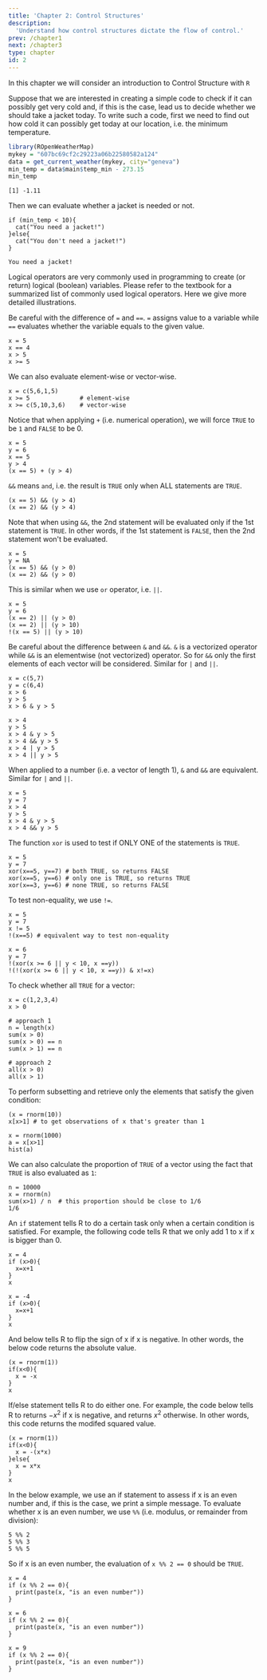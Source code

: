 ```yaml
---
title: 'Chapter 2: Control Structures'
description:
  'Understand how control structures dictate the flow of control.'
prev: /chapter1
next: /chapter3
type: chapter
id: 2
---
```



<exercise id="1" title="General Information">

In this chapter we will consider an introduction to Control Structure with `R`

</exercise>

<exercise id="2" title="A simple example of control structures">

Suppose that we are interested in creating a simple code to check if it can possibly get very cold and, if this is the case, lead us to decide whether we should take a jacket today. To write such a code, first we need to find out how cold it can possibly get today at our location, i.e. the minimum temperature.

```r
library(ROpenWeatherMap)
mykey = "607bc69cf2c29223a06b22580582a124"
data = get_current_weather(mykey, city="geneva")
min_temp = data$main$temp_min - 273.15
min_temp
```

```out
[1] -1.11
```

Then we can evaluate whether a jacket is needed or not.

```{r}
if (min_temp < 10){
  cat("You need a jacket!")
}else{
  cat("You don't need a jacket!")
}

```
```out
You need a jacket!
```
</exercise>

<exercise id="3" title="Logical operators">

Logical operators are very commonly used in programming to create (or return) logical (boolean) variables. Please refer to the textbook for a summarized list of commonly used logical operators. Here we give more detailed illustrations.

Be careful with the difference of `=` and `==`. `=` assigns value to a variable while `==` evaluates whether the variable equals to the given value.

```{r}
x = 5
x == 4
x > 5
x >= 5
```

We can also evaluate element-wise or vector-wise.

```{r}
x = c(5,6,1,5)
x >= 5              # element-wise
x >= c(5,10,3,6)    # vector-wise
```

Notice that when applying `+` (i.e. numerical operation), we will force `TRUE` to be `1` and `FALSE` to be 0.

```{r}
x = 5
y = 6
x == 5
y > 4
(x == 5) + (y > 4)
```

`&&` means `and`, i.e. the result is `TRUE` only when ALL statements are `TRUE`. 

```{r}
(x == 5) && (y > 4)
(x == 2) && (y > 4)
```

Note that when using `&&`, the 2nd statement will be evaluated only if the 1st statement is `TRUE`. In other words, if the 1st statement is `FALSE`, then the 2nd statement won't be evaluated. 

```{r}
x = 5
y = NA
(x == 5) && (y > 0)
(x == 2) && (y > 0) 
```
This is similar when we use `or` operator, i.e. `||`.

```{r}
x = 5
y = 6
(x == 2) || (y > 0)
(x == 2) || (y > 10) 
!(x == 5) || (y > 10)
```

Be careful about the difference between `&` and `&&`. `&` is a vectorized operator while `&&` is an elementwise (not vectorized) operator. So for `&&` only the first elements of each vector will be considered. Similar for `|` and `||`.

```{r}
x = c(5,7)
y = c(6,4)
x > 6
y > 5
x > 6 & y > 5
```
```{r}
x > 4
y > 5
x > 4 & y > 5  
x > 4 && y > 5
x > 4 | y > 5  
x > 4 || y > 5
```

When applied to a number (i.e. a vector of length 1), `&` and `&&` are equivalent. Similar for `|` and `||`.

```{r}
x = 5
y = 7
x > 4
y > 5
x > 4 & y > 5  
x > 4 && y > 5
```

The function `xor` is used to test if ONLY ONE of the statements is `TRUE`. 
```{r}
x = 5
y = 7
xor(x==5, y==7) # both TRUE, so returns FALSE
xor(x==5, y==6) # only one is TRUE, so returns TRUE
xor(x==3, y==6) # none TRUE, so returns FALSE
```

To test non-equality, we use `!=`.

```{r}
x = 5
y = 7
x != 5
!(x==5) # equivalent way to test non-equality
```

```{r}
x = 6
y = 7
!(xor(x >= 6 || y < 10, x ==y))
!(!(xor(x >= 6 || y < 10, x ==y)) & x!=x)
```

To check whether all `TRUE` for a vector:

```{r}
x = c(1,2,3,4)
x > 0

# approach 1
n = length(x)
sum(x > 0)
sum(x > 0) == n
sum(x > 1) == n

# approach 2
all(x > 0)
all(x > 1)
```

To perform subsetting and retrieve only the elements that satisfy the given condition:

```{r}
(x = rnorm(10))
x[x>1] # to get observations of x that's greater than 1
```

```{r}
x = rnorm(1000)
a = x[x>1]
hist(a)
```

We can also calculate the proportion of `TRUE` of a vector using the fact that `TRUE` is also evaluated as `1`: 

```{r}
n = 10000
x = rnorm(n)
sum(x>1) / n  # this proportion should be close to 1/6
1/6
```
</exercise>

<exercise id = "4" title ="if/else statement">

An `if` statement tells R to do a certain task only when a certain condition is satisfied. For example, the following code tells R that we only add 1 to x if x is bigger than 0.

```{r}
x = 4
if (x>0){
  x=x+1
}
x
```

```{r}
x = -4
if (x>0){
  x=x+1
}
x
```

And below tells R to flip the sign of x if x is negative. In other words, the below code returns the absolute value.

```{r}
(x = rnorm(1))
if(x<0){
  x = -x
}
x
```

If/else statement tells R to do either one. For example, the code below tells R to returns $-x^2$ if x is negative, and returns $x^2$ otherwise. In other words, this code returns the modifed squared value.

```{r}
(x = rnorm(1))
if(x<0){
  x = -(x*x)
}else{
  x = x*x
}
x
```

In the below example, we use an if statement to assess if x is an even number and, if this is the case, we print a simple message. To evaluate whether x is an even number, we use `%%` (i.e. modulus, or remainder from division):

```{r}
5 %% 2  
5 %% 3
5 %% 5
```

So if x is an even number, the evaluation of `x %% 2 == 0` should be `TRUE`. 

```{r}
x = 4
if (x %% 2 == 0){
  print(paste(x, "is an even number"))
}
```

```{r}
x = 6
if (x %% 2 == 0){
  print(paste(x, "is an even number"))
}
```

```{r}
x = 9
if (x %% 2 == 0){
  print(paste(x, "is an even number"))
}
```

</exercise>